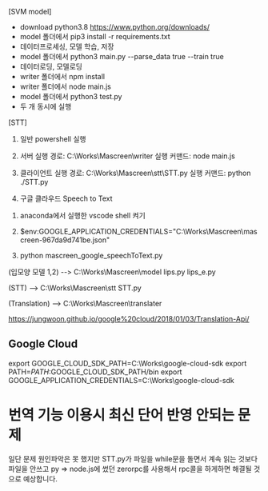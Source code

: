 
[SVM model]
- download python3.8 https://www.python.org/downloads/
- model 폴더에서 pip3 install -r requirements.txt
- 데이터프로세싱, 모델 학습, 저장
- model 폴더에서 python3 main.py --parse_data true --train true
- 데이터로딩, 모델로딩
- writer 폴더에서 npm install
- writer 폴더에서 node main.js
- model 폴더에서 python3 test.py
- 두 개 동시에 실행

[STT]
1. 일반 powershell 실행

2. 서버  실행
경로: C:\Works\Mascreen\writer
실행 커맨드: node main.js

3. 클라이언트 실행
경로: C:\Works\Mascreen\stt\STT.py
실행 커맨드: python ./STT.py

4. 구글 클라우드 Speech to Text
1) anaconda에서 실행한 vscode shell 켜기

2) $env:GOOGLE_APPLICATION_CREDENTIALS="C:\Works\Mascreen\mascreen-967da9d741be.json"

3) python mascreen_google_speechToText.py

(입모양 모델 1,2) --> 
C:\Works\Mascreen\model
lips.py
lips_e.py

(STT) -->
C:\Works\Mascreen\stt
STT.py

(Translation) -->
C:\Works\Mascreen\translater


https://jungwoon.github.io/google%20cloud/2018/01/03/Translation-Api/

## Google Cloud
export GOOGLE_CLOUD_SDK_PATH=C:\Works\google-cloud-sdk
export PATH=$PATH:$GOOGLE_CLOUD_SDK_PATH/bin
export GOOGLE_APPLICATION_CREDENTIALS=C:\Works\google-cloud-sdk


# 번역 기능 이용시 최신 단어 반영 안되는 문제

일단 문제 원인파악은 못 했지만 STT.py가 파일을 while문을 돌면서 계속 읽는 것보다 파일을 안쓰고 py => node.js에 썼던 zerorpc를 사용해서 rpc콜을 하게하면 해결될 것으로 예상합니다.

